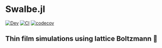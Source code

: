 # Swalbe.jl
[![Dev](https://img.shields.io/badge/docs-dev-blue.svg)](https://zitzeronion.github.io/Swalbe.jl/dev/) [![CI](https://github.com/Zitzeronion/Swalbe.jl/workflows/CI/badge.svg?branch=master&event=push)](https://github.com/Zitzeronion/Swalbe.jl/actions) [![codecov](https://codecov.io/gh/Zitzeronion/Swalbe.jl/branch/master/graph/badge.svg?token=J1AMK7YW69)](https://codecov.io/gh/Zitzeronion/Swalbe.jl)

## Thin film simulations using lattice Boltzmann :rainbow: